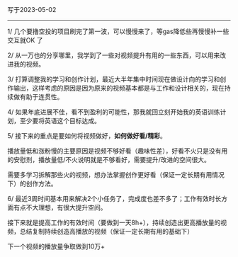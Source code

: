 写于2023-05-02

-----

1/ 几个要撸空投的项目刷完了第一波，可以慢慢来了，等gas降低些再慢慢补一些交互就OK 了

2/ 从一万也的分享哪里，我学到了一些对视频提升有用的一些东西，可以用来改进我的视频。

3/ 打算调整我的学习和创作计划，最近大半年集中时间现在做设计向的学习和创作输出，这样考虑的原因是因为原来的视频基本都是与工作和设计相关的，现在持续做有助于连贯性。

4/  如果年底进展不佳，看不到盈利的可能性，那我就回立刻开始我的英语训练计划，至少要将英语这个目标达成。

5/ 接下来的重点是要如何将视频做好，**如何做好看/精彩**。

播放量低和涨粉慢的主要原因是视频不够好看（趣味性差），好看不火只是没有用的安慰剂，播放量低/不火说明就是不够看好，需要提升/改进的空间很大。

需要多学习拆解那些火的视频，想办法掌握创作更好看（保证一定长期有用情况下）的创作方法。

6/ 最近3周时间基本用来解决2个小任务了，完成度也差不多了；工作有效时长方面有点不大理想，有很大提升空间。

接下来就是提高工作的有效时间（要做到一天8h+），持续创造出更高播放量的视频，总结复制持续创造高播放的视频（保证一定长期有用的基础下）

下一个视频的播放量争取做到10万+
